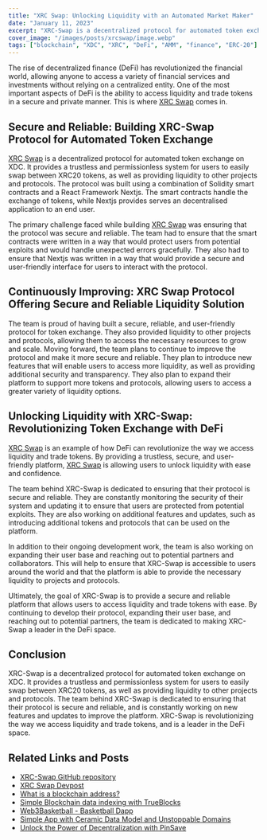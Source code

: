 ```yaml
---
title: "XRC Swap: Unlocking Liquidity with an Automated Market Maker"
date: "January 11, 2023"
excerpt: "XRC-Swap is a decentralized protocol for automated token exchange on XDC, providing trustless, permissionless access to liquidity."
cover_image: "/images/posts/xrcswap/image.webp"
tags: ["blockchain", "XDC", "XRC", "DeFi", "AMM", "finance", "ERC-20"]
---
```


The rise of decentralized finance (DeFi) has revolutionized the financial world, allowing anyone to access a variety of financial services and investments without relying on a centralized entity. One of the most important aspects of DeFi is the ability to access liquidity and trade tokens in a secure and private manner. This is where [XRC Swap](https://xrcswap.com/) comes in.

## Secure and Reliable: Building XRC-Swap Protocol for Automated Token Exchange

[XRC Swap](https://xrcswap.com/) is a decentralized protocol for automated token exchange on XDC. It provides a trustless and permissionless system for users to easily swap between XRC20 tokens, as well as providing liquidity to other projects and protocols. The protocol was built using a combination of Solidity smart contracts and a React Framework Nextjs. The smart contracts handle the exchange of tokens, while Nextjs provides serves an decentralised application to an end user.

The primary challenge faced while building [XRC Swap](https://xrcswap.com/) was ensuring that the protocol was secure and reliable. The team had to ensure that the smart contracts were written in a way that would protect users from potential exploits and would handle unexpected errors gracefully. They also had to ensure that Nextjs was written in a way that would provide a secure and user-friendly interface for users to interact with the protocol.

## Continuously Improving: XRC Swap Protocol Offering Secure and Reliable Liquidity Solution

The team is proud of having built a secure, reliable, and user-friendly protocol for token exchange. They also provided liquidity to other projects and protocols, allowing them to access the necessary resources to grow and scale. Moving forward, the team plans to continue to improve the protocol and make it more secure and reliable. They plan to introduce new features that will enable users to access more liquidity, as well as providing additional security and transparency. They also plan to expand their platform to support more tokens and protocols, allowing users to access a greater variety of liquidity options.

## Unlocking Liquidity with XRC-Swap: Revolutionizing Token Exchange with DeFi

[XRC Swap](https://xrcswap.com/) is an example of how DeFi can revolutionize the way we access liquidity and trade tokens. By providing a trustless, secure, and user-friendly platform, [XRC Swap](https://xrcswap.com/) is allowing users to unlock liquidity with ease and confidence.

The team behind XRC-Swap is dedicated to ensuring that their protocol is secure and reliable. They are constantly monitoring the security of their system and updating it to ensure that users are protected from potential exploits. They are also working on additional features and updates, such as introducing additional tokens and protocols that can be used on the platform.

In addition to their ongoing development work, the team is also working on expanding their user base and reaching out to potential partners and collaborators. This will help to ensure that XRC-Swap is accessible to users around the world and that the platform is able to provide the necessary liquidity to projects and protocols.

Ultimately, the goal of XRC-Swap is to provide a secure and reliable platform that allows users to access liquidity and trade tokens with ease. By continuing to develop their protocol, expanding their user base, and reaching out to potential partners, the team is dedicated to making XRC-Swap a leader in the DeFi space.

## Conclusion

XRC-Swap is a decentralized protocol for automated token exchange on XDC. It provides a trustless and permissionless system for users to easily swap between XRC20 tokens, as well as providing liquidity to other projects and protocols. The team behind XRC-Swap is dedicated to ensuring that their protocol is secure and reliable, and is constantly working on new features and updates to improve the platform. XRC-Swap is revolutionizing the way we access liquidity and trade tokens, and is a leader in the DeFi space.

## Related Links and Posts

- [XRC-Swap GitHub repository](https://github.com/Pfed-prog/XRC-Swap)
- [XRC Swap Devpost](https://devpost.com/software/xrc-swap)
- [What is a blockchain address?](https://dspyt.com/what-is-blockchain-address)
- [Simple Blockchain data indexing with TrueBlocks](https://dspyt.com/blockchain-data-indexer-with-trueblocks)
- [Web3Basketball - Basketball Dapp](https://dspyt.com/Web3Basketball)
- [Simple App with Ceramic Data Model and Unstoppable Domains](https://dspyt.com/simple-app-with-ceramic-data-model-and-unstoppable-domains)
- [Unlock the Power of Decentralization with PinSave](https://dspyt.com/PinSave)
